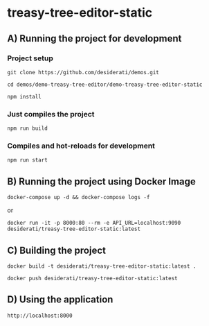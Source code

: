 # treasy-tree-editor-static

## A) Running the project for development

### Project setup

```
git clone https://github.com/desiderati/demos.git

cd demos/demo-treasy-tree-editor/demo-treasy-tree-editor-static

npm install
```

### Just compiles the project

```
npm run build
```

### Compiles and hot-reloads for development

```
npm run start
```

## B) Running the project using Docker Image

```
docker-compose up -d && docker-compose logs -f
```

or

```
docker run -it -p 8000:80 --rm -e API_URL=localhost:9090 desiderati/treasy-tree-editor-static:latest
```

## C) Building the project

```
docker build -t desiderati/treasy-tree-editor-static:latest .

docker push desiderati/treasy-tree-editor-static:latest
```

## D) Using the application

```
http://localhost:8000
```
